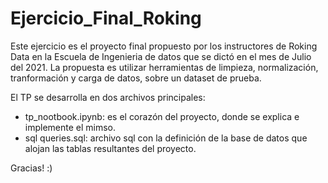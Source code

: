# Ejercicio_Final_Roking
Este ejercicio es el proyecto final propuesto por los instructores de Roking Data en la Escuela de Ingenieria de datos que se dictó en el mes de Julio del 2021. 
La propuesta es utilizar herramientas de limpieza, normalización, tranformación y carga de datos, sobre un dataset de prueba.

El TP se desarrolla en dos archivos principales:
 * tp_nootbook.ipynb: es el corazón del proyecto, donde se explica e implemente el mimso.
 * sql queries.sql: archivo sql con la definición de la base de datos que alojan las tablas resultantes del proyecto.

Gracias! 
:)

